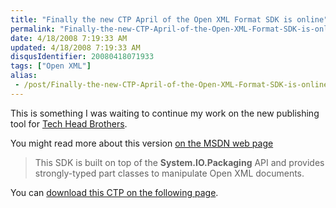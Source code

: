 ```yaml
---
title: "Finally the new CTP April of the Open XML Format SDK is online"
permalink: "Finally-the-new-CTP-April-of-the-Open-XML-Format-SDK-is-online"
date: 4/18/2008 7:19:33 AM
updated: 4/18/2008 7:19:33 AM
disqusIdentifier: 20080418071933
tags: ["Open XML"]
alias:
 - /post/Finally-the-new-CTP-April-of-the-Open-XML-Format-SDK-is-online.aspx/index.html
---
```

This is something I was waiting to continue my work on the new publishing tool for [Tech Head Brothers](http://www.techheadbrothers.com/). 

You might read more about this version [on the MSDN web page](http://msdn2.microsoft.com/en-us/library/bb448854.aspx)
<!-- more -->

> This SDK is built on top of the **System.IO.Packaging** API and provides strongly-typed part classes to manipulate Open XML documents.

You can [download this CTP on the following page](http://www.microsoft.com/downloads/details.aspx?FamilyId=AD0B72FB-4A1D-4C52-BDB5-7DD7E816D046&displaylang=en).
